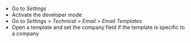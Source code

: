 - Go to *Settings*
- Activate the developer mode
- Go to *Settings \> Technical \> Email \> Email Templates*
- Open a template and set the company field if the template is specific
  to a company
